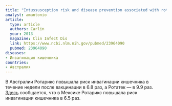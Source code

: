 ```yaml
---
title: "Intussusception risk and disease prevention associated with rotavirus vaccines in Australia's National Immunization Program"
analyst: amantonio
article:
  type: article
  authors: Carlin
  year: 2013
  magazine: Clin Infect Dis
  link: https://www.ncbi.nlm.nih.gov/pubmed/23964090
  pubmed: 23964090
diseases:
- Инвагинация кишечника
countries:
- Австралия
---
```


В Австралии Ротарикс повышала риск инвагинации кишечника в течение недели после вакцинации в 6.8 раз, а Ротатек — в 9.9 раз.
[Здесь](https://www.ncbi.nlm.nih.gov/pubmed/22695189) сообщается, что в Мексике Ротарикс повышала риск инвагинации кишечника в 6.5 раз.
